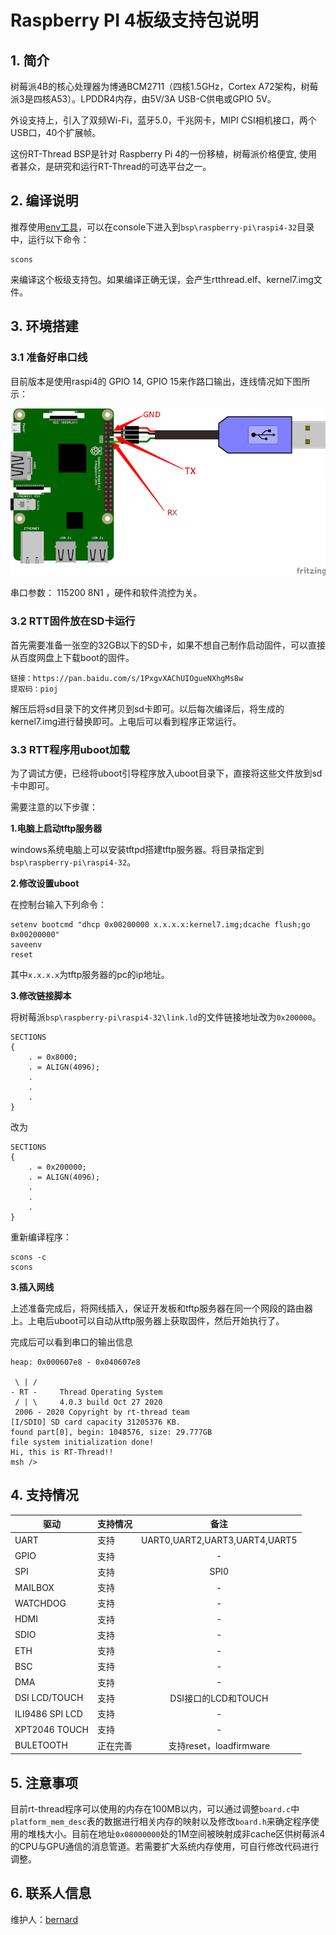 # Raspberry PI 4板级支持包说明

## 1. 简介

树莓派4B的核心处理器为博通BCM2711（四核1.5GHz，Cortex A72架构，树莓派3是四核A53）。LPDDR4内存，由5V/3A USB-C供电或GPIO 5V。

外设支持上，引入了双频Wi-Fi，蓝牙5.0，千兆网卡，MIPI CSI相机接口，两个USB口，40个扩展帧。

这份RT-Thread BSP是针对 Raspberry Pi 4的一份移植，树莓派价格便宜, 使用者甚众，是研究和运行RT-Thread的可选平台之一。


## 2. 编译说明

推荐使用[env工具](https://www.rt-thread.org/page/download.html)，可以在console下进入到`bsp\raspberry-pi\raspi4-32`目录中，运行以下命令：

```
scons
```

来编译这个板级支持包。如果编译正确无误，会产生rtthread.elf、kernel7.img文件。


## 3. 环境搭建
### 3.1 准备好串口线

目前版本是使用raspi4的 GPIO 14, GPIO 15来作路口输出，连线情况如下图所示：

![raspi2](../raspi3-32/figures/raspberrypi-console.png)

串口参数： 115200 8N1 ，硬件和软件流控为关。

### 3.2 RTT固件放在SD卡运行

首先需要准备一张空的32GB以下的SD卡，如果不想自己制作启动固件，可以直接从百度网盘上下载boot的固件。

```
链接：https://pan.baidu.com/s/1PxgvXAChUIOgueNXhgMs8w 
提取码：pioj 
```

解压后将sd目录下的文件拷贝到sd卡即可。以后每次编译后，将生成的kernel7.img进行替换即可。上电后可以看到程序正常运行。

### 3.3 RTT程序用uboot加载

为了调试方便，已经将uboot引导程序放入uboot目录下，直接将这些文件放到sd卡中即可。

需要注意的以下步骤：

**1.电脑上启动tftp服务器**

windows系统电脑上可以安装tftpd搭建tftp服务器。将目录指定到`bsp\raspberry-pi\raspi4-32`。

**2.修改设置uboot**

在控制台输入下列命令：

```
setenv bootcmd "dhcp 0x00200000 x.x.x.x:kernel7.img;dcache flush;go 0x00200000"
saveenv
reset
```

其中`x.x.x.x`为tftp服务器的pc的ip地址。

**3.修改链接脚本**

将树莓派`bsp\raspberry-pi\raspi4-32\link.ld`的文件链接地址改为`0x200000`。

```
SECTIONS
{
    . = 0x8000;
    . = ALIGN(4096);
    .
    .
    .
}
```

改为

```
SECTIONS
{
    . = 0x200000;
    . = ALIGN(4096);
    .
    .
    .
}
```

重新编译程序：

```
scons -c
scons
```

**3.插入网线**

上述准备完成后，将网线插入，保证开发板和tftp服务器在同一个网段的路由器上。上电后uboot可以自动从tftp服务器上获取固件，然后开始执行了。

完成后可以看到串口的输出信息

```
heap: 0x000607e8 - 0x040607e8

 \ | /
- RT -     Thread Operating System
 / | \     4.0.3 build Oct 27 2020
 2006 - 2020 Copyright by rt-thread team
[I/SDIO] SD card capacity 31205376 KB.
found part[0], begin: 1048576, size: 29.777GB
file system initialization done!
Hi, this is RT-Thread!!
msh />
```

## 4. 支持情况

| 驱动 | 支持情况  |  备注  |
| ------ | ----  | :------:  |
| UART | 支持 | UART0,UART2,UART3,UART4,UART5 |
| GPIO | 支持 | - |
| SPI | 支持 | SPI0 |
| MAILBOX | 支持 | - |
| WATCHDOG | 支持 | - |
| HDMI | 支持 | - |
| SDIO | 支持 | - |
| ETH | 支持 | - |
| BSC | 支持 | - |
| DMA | 支持 | - |
| DSI LCD/TOUCH | 支持     | DSI接口的LCD和TOUCH |
| ILI9486 SPI LCD | 支持 | - |
| XPT2046 TOUCH | 支持     | - |
| BULETOOTH | 正在完善 | 支持reset，loadfirmware |

## 5. 注意事项

目前rt-thread程序可以使用的内存在100MB以内，可以通过调整`board.c`中`platform_mem_desc`表的数据进行相关内存的映射以及修改`board.h`来确定程序使用的堆栈大小。目前在地址`0x08000000`处的1M空间被映射成非cache区供树莓派4的CPU与GPU通信的消息管道。若需要扩大系统内存使用，可自行修改代码进行调整。

## 6. 联系人信息

维护人：[bernard][5]

[1]: https://www.rt-thread.org/page/download.html
[2]: https://developer.arm.com/tools-and-software/open-source-software/developer-tools/gnu-toolchain/gnu-a/downloads
[3]: https://downloads.raspberrypi.org/raspbian_lite_latest
[4]: https://etcher.io
[5]: https://github.com/BernardXiong
